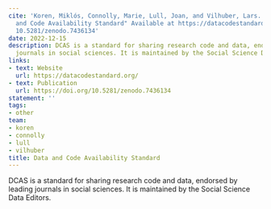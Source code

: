 ```yaml
---
cite: 'Koren, Miklós, Connolly, Marie, Lull, Joan, and Vilhuber, Lars. 2022. "Data
  and Code Availability Standard" Available at https://datacodestandard.org/. DOI:
  10.5281/zenodo.7436134'
date: 2022-12-15
description: DCAS is a standard for sharing research code and data, endorsed by leading
  journals in social sciences. It is maintained by the Social Science Data Editors.
links:
- text: Website
  url: https://datacodestandard.org/
- text: Publication
  url: https://doi.org/10.5281/zenodo.7436134
statement: ''
tags:
- other
team:
- koren
- connolly
- lull
- vilhuber
title: Data and Code Availability Standard
---
```

DCAS is a standard for sharing research code and data, endorsed by leading journals in social sciences. It is maintained by the Social Science Data Editors.
